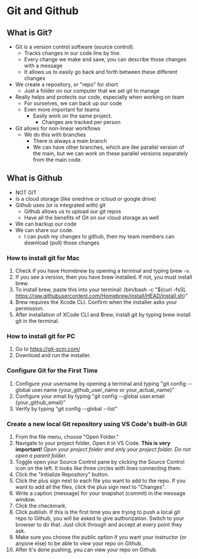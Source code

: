 # Git and Github

## What is Git?

- Git is a version control software (source control).
  - Tracks changes in our code line by line.
  - Every change we make and save, you can describe those changes with a message
  - It allows us to easily go back and forth between these different changes
- We create a repository, or "repo" for short
  - Just a folder on our computer that we set git to manage
- Really helps and protects our code, especially when working on team
  - For ourselves, we can back up our code
  - Even more important for teams 
    - Easily work on the same project.
      - Changes are tracked per person
- Git allows for non-linear workflows
  - We do this with branches
    - There is always a main branch
    - We can have other branches, which are like parallel version of the main, but we can work on these parallel versions separately from the main code.


## What is Github

- NOT GIT
- Is a cloud storage (like onedrive or icloud or google drive)
- Github uses (or is integrated with) git
  - Github allows us to upload our git repos
  - Have all the benefits of Git on our cloud storage as well
- We can backup our code
- We can share our code.
  - I can push my changes to github, then my team members can download (pull) those changes


### How to install git for Mac

1. Check if you have Homebrew by opening a terminal and typing brew -v.
2. If you see a version, then you have brew installed. If not, you must install brew.
3. To install brew, paste this into your terminal:
/bin/bash -c "$(curl -fsSL https://raw.githubusercontent.com/Homebrew/install/HEAD/install.sh)"
4. Brew requires the Xcode CLI. Confirm when the installer asks your permission.
5. After installation of XCode CLI and Brew, install git by typing brew install git in the terminal.

### How to install git for PC

 1. Go to https://git-scm.com/
 2. Download and run the installer.

### Configure Git for the First Time

 1. Configure your username by opening a terminal and typing "git config --global user.name (your_github_user_name or your_actual_name)"
 2. Configure your email by typing "git config --global user.email (your_github_email)"
 3. Verify by typing "git config --global --list"

### Create a new local Git repository using VS Code's built-in GUI

 1. From the file menu, choose "Open Folder."
 2. Navigate to your project folder. Open it in VS Code. **This is very important!** *Open your project folder and only your project folder. Do not open a parent folder.*
 3. Toggle open your Source Control pane by clicking the Source Control icon on the left. It looks like three circles with lines connecting them.
 4. Click the "Initialize Repository" button.
 5. Click the plus sign next to each file you want to add to the repo. If you want to add all the files, click the plus sign next to "Changes".
 6. Write a caption (message) for your snapshot (commit) in the message window.
 7. Click the checkmark.
 8. Click publish. If this is the first time you are trying to push a local git repo to Github, you will be asked to give authorization. Switch to your browser to do that. Just click through and accept at every point they ask.
 9. Make sure you choose the public option if you want your instructor (or anyone else) to be able to view your repo on Github.
 10. After it's done pushing, you can view your repo on Github.